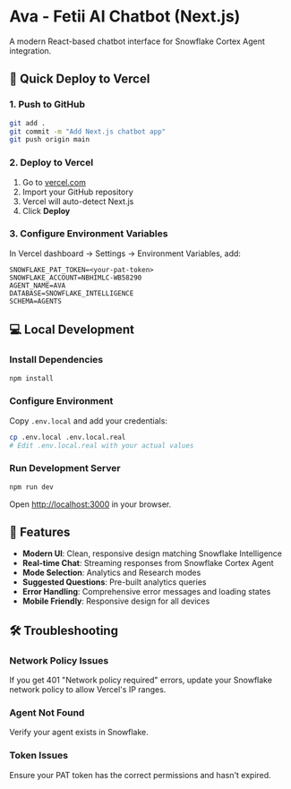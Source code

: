 # Ava - Fetii AI Chatbot (Next.js)

A modern React-based chatbot interface for Snowflake Cortex Agent integration.

## 🚀 Quick Deploy to Vercel

### 1. Push to GitHub
```bash
git add .
git commit -m "Add Next.js chatbot app"
git push origin main
```

### 2. Deploy to Vercel
1. Go to [vercel.com](https://vercel.com)
2. Import your GitHub repository
3. Vercel will auto-detect Next.js
4. Click **Deploy**

### 3. Configure Environment Variables
In Vercel dashboard → Settings → Environment Variables, add:

```
SNOWFLAKE_PAT_TOKEN=<your-pat-token>
SNOWFLAKE_ACCOUNT=NBHIMLC-WB58290
AGENT_NAME=AVA
DATABASE=SNOWFLAKE_INTELLIGENCE
SCHEMA=AGENTS
```

## 💻 Local Development

### Install Dependencies
```bash
npm install
```

### Configure Environment
Copy `.env.local` and add your credentials:
```bash
cp .env.local .env.local.real
# Edit .env.local.real with your actual values
```

### Run Development Server
```bash
npm run dev
```

Open [http://localhost:3000](http://localhost:3000) in your browser.

## 🎨 Features

- **Modern UI**: Clean, responsive design matching Snowflake Intelligence
- **Real-time Chat**: Streaming responses from Snowflake Cortex Agent
- **Mode Selection**: Analytics and Research modes
- **Suggested Questions**: Pre-built analytics queries
- **Error Handling**: Comprehensive error messages and loading states
- **Mobile Friendly**: Responsive design for all devices

## 🛠️ Troubleshooting

### Network Policy Issues
If you get 401 "Network policy required" errors, update your Snowflake network policy to allow Vercel's IP ranges.

### Agent Not Found
Verify your agent exists in Snowflake.

### Token Issues
Ensure your PAT token has the correct permissions and hasn't expired.